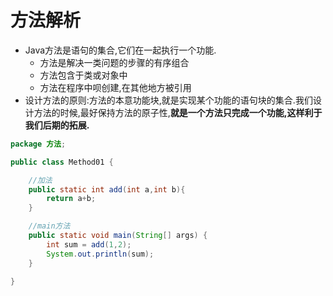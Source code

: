# 方法解析

- Java方法是语句的集合,它们在一起执行一个功能.
  - 方法是解决一类问题的步骤的有序组合
  - 方法包含于类或对象中
  - 方法在程序中呗创建,在其他地方被引用
- 设计方法的原则:方法的本意功能块,就是实现某个功能的语句块的集合.我们设计方法的时候,最好保持方法的原子性,**就是一个方法只完成一个功能,这样利于我们后期的拓展.**

```java
package 方法;

public class Method01 {

    //加法
    public static int add(int a,int b){
        return a+b;
    }

    //main方法
    public static void main(String[] args) {
        int sum = add(1,2);
        System.out.println(sum);
    }

}
```